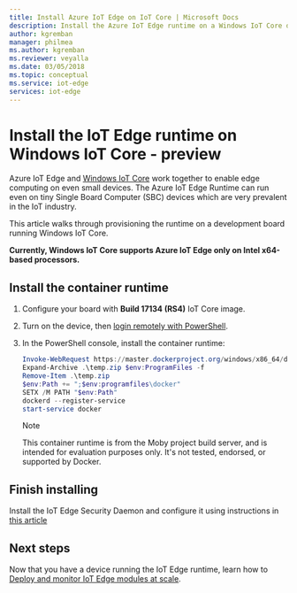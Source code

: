 ```yaml
---
title: Install Azure IoT Edge on IoT Core | Microsoft Docs 
description: Install the Azure IoT Edge runtime on a Windows IoT Core device
author: kgremban
manager: philmea
ms.author: kgremban
ms.reviewer: veyalla
ms.date: 03/05/2018
ms.topic: conceptual
ms.service: iot-edge
services: iot-edge
---
```


# Install the IoT Edge runtime on Windows IoT Core - preview

Azure IoT Edge and [Windows IoT Core](https://docs.microsoft.com/windows/iot-core/) work together to enable edge computing on even small devices. The Azure IoT Edge Runtime can run even on tiny Single Board Computer (SBC) devices which are very prevalent in the IoT industry. 

This article walks through provisioning the runtime on a development board running Windows IoT Core. 

**Currently, Windows IoT Core supports Azure IoT Edge only on Intel x64-based processors.**

## Install the container runtime

1. Configure your board with **Build 17134 (RS4)** IoT Core image. 
1. Turn on the device, then [login remotely with PowerShell](https://docs.microsoft.com/windows/iot-core/connect-your-device/powershell).
1. In the PowerShell console, install the container runtime: 

   ```powershell
   Invoke-WebRequest https://master.dockerproject.org/windows/x86_64/docker-0.0.0-dev.zip -o temp.zip
   Expand-Archive .\temp.zip $env:ProgramFiles -f
   Remove-Item .\temp.zip
   $env:Path += ";$env:programfiles\docker"
   SETX /M PATH "$env:Path"
   dockerd --register-service
   start-service docker
   ```

   >[!NOTE]
   >This container runtime is from the Moby project build server, and is intended for evaluation purposes only. It's not tested, endorsed, or supported by Docker.

## Finish installing

Install the IoT Edge Security Daemon and configure it using instructions in [this article](how-to-install-iot-edge-windows-with-windows.md)

## Next steps

Now that you have a device running the IoT Edge runtime, learn how to [Deploy and monitor IoT Edge modules at scale](how-to-deploy-monitor.md).